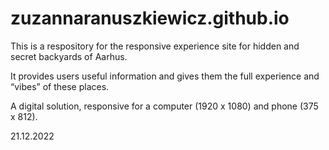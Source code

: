 # zuzannaranuszkiewicz.github.io

This is a respository for the responsive experience site for hidden and secret backyards of Aarhus. 

It provides users useful information and gives them the full experience and “vibes” of these places.

A digital solution, responsive for a computer (1920 x 1080) and phone (375 x 812).

21.12.2022
